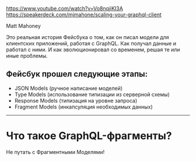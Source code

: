<https://www.youtube.com/watch?v=Vo8nqjiKI3A>
<https://speakerdeck.com/mjmahone/scaling-your-graphql-client>

Matt Mahoney

Это реальная история Фейсбука о том, как он писал модели для клиентских приложений, работая с GraphQL. Как получал данные и работал с ними. И как эволюционировал со временем, решая те или иные проблемы.

## Фейсбук прошел следующие этапы:

- JSON Models (ручное написание моделей)
- Type Models (использование типизации из серверной схемы)
- Response Models (типизация на уровне запроса)
- Fragment Models (инкапсуляция необходимых данных)

-----

# Что такое GraphQL-фрагменты?

Не путать с Фрагментными Моделями!

